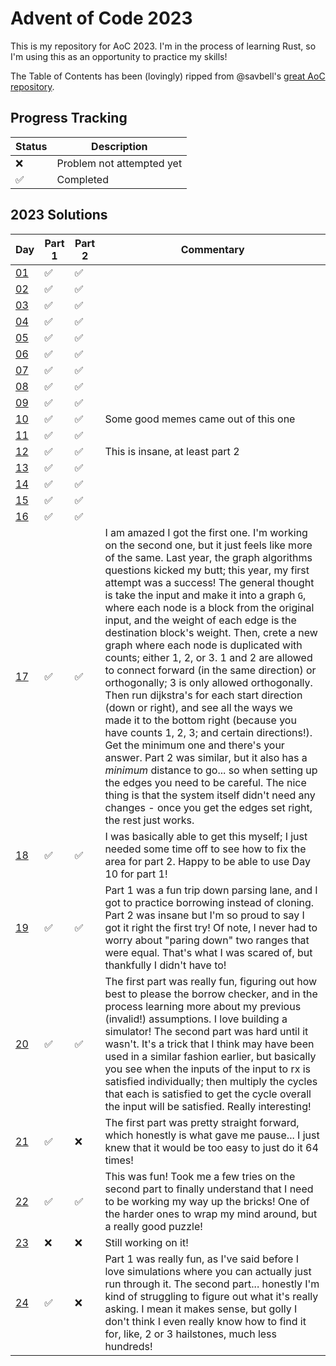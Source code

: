 # Advent of Code 2023

This is my repository for AoC 2023. I'm in the process of learning Rust, so I'm using this as an opportunity to practice my skills!

The Table of Contents has been (lovingly) ripped from @savbell's [great AoC repository](https://github.com/savbell/advent-of-code-one-liners/tree/master).


## Progress Tracking
| Status | Description |
| ------ | ----------- |
| ❌     | Problem not attempted yet |
| ✅     | Completed |

## 2023 Solutions
| Day              | Part 1 | Part 2 | Commentary |
|------------------|--------|--------|------------|
| [01](src/day01.rs) | ✅ | ✅ |  |
| [02](src/day02.rs) | ✅ | ✅ |  |
| [03](src/day03.rs) | ✅ | ✅ |  |
| [04](src/day04.rs) | ✅ | ✅ |  |
| [05](src/day05.rs) | ✅ | ✅ |  |
| [06](src/day06.rs) | ✅ | ✅ |  |
| [07](src/day07.rs) | ✅ | ✅ |  |
| [08](src/day08.rs) | ✅ | ✅ |  |
| [09](src/day09.rs) | ✅ | ✅ |  |
| [10](src/day10.rs) | ✅ | ✅ | Some good memes came out of this one |
| [11](src/day11.rs) | ✅ | ✅ |  |
| [12](src/day12.rs) | ✅ | ✅ | This is insane, at least part 2 |
| [13](src/day13.rs) | ✅ | ✅ |  |
| [14](src/day14.rs) | ✅ | ✅ |  |
| [15](src/day15.rs) | ✅ | ✅ |  |
| [16](src/day16.rs) | ✅ | ✅ |  |
| [17](src/day17.rs) | ✅ | ✅ | I am amazed I got the first one. I'm working on the second one, but it just feels like more of the same. Last year, the graph algorithms questions kicked my butt; this year, my first attempt was a success! The general thought is take the input and make it into a graph `G`, where each node is a block from the original input, and the weight of each edge is the destination block's weight. Then, crete a new graph where each node is duplicated with counts; either 1, 2, or 3. 1 and 2 are allowed to connect forward (in the same direction) or orthogonally; 3 is only allowed orthogonally. Then run dijkstra's for each start direction (down or right), and see all the ways we made it to the bottom right (because you have counts 1, 2, 3; and certain directions!). Get the minimum one and there's your answer. Part 2 was similar, but it also has a _minimum_ distance to go... so when setting up the edges you need to be careful. The nice thing is that the system itself didn't need any changes - once you get the edges set right, the rest just works. |
| [18](src/day18.rs) | ✅ | ✅ | I was basically able to get this myself; I just needed some time off to see how to fix the area for part 2. Happy to be able to use Day 10 for part 1! |
| [19](src/day19.rs) | ✅ | ✅ | Part 1 was a fun trip down parsing lane, and I got to practice borrowing instead of cloning. Part 2 was insane but I'm so proud to say I got it right the first try! Of note, I never had to worry about "paring down" two ranges that were equal. That's what I was scared of, but thankfully I didn't have to! |
| [20](src/day20.rs) | ✅ | ✅ | The first part was really fun, figuring out how best to please the borrow checker, and in the process learning more about my previous (invalid!) assumptions. I love building a simulator! The second part was hard until it wasn't. It's a trick that I think may have been used in a similar fashion earlier, but basically you see when the inputs of the input to rx is satisfied individually; then multiply the cycles that each is satisfied to get the cycle overall the input will be satisfied. Really interesting! |
| [21](src/day21.rs) | ✅ | ❌ | The first part was pretty straight forward, which honestly is what gave me pause... I just knew that it would be too easy to just do it 64 times! |
| [22](src/day22.rs) | ✅ | ✅ | This was fun! Took me a few tries on the second part to finally understand that I need to be working my way up the bricks! One of the harder ones to wrap my mind around, but a really good puzzle! |
| [23](src/day23.rs) | ❌ | ❌ | Still working on it! |
| [24](src/day24.rs) | ✅ | ❌ | Part 1 was really fun, as I've said before I love simulations where you can actually just run through it. The second part... honestly I'm kind of struggling to figure out what it's really asking. I mean it makes sense, but golly I don't think I even really know how to find it for, like, 2 or 3 hailstones, much less hundreds! |
